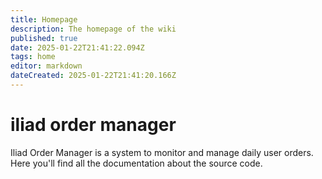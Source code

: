 ```yaml
---
title: Homepage
description: The homepage of the wiki
published: true
date: 2025-01-22T21:41:22.094Z
tags: home
editor: markdown
dateCreated: 2025-01-22T21:41:20.166Z
---
```


# iliad order manager
Iliad Order Manager is a system to monitor and manage daily user orders. Here you'll find all the documentation about the source code.